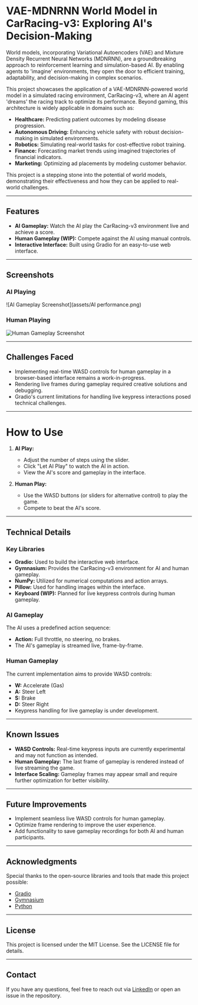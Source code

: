 
# VAE-MDNRNN World Model in CarRacing-v3: Exploring AI's Decision-Making

World models, incorporating Variational Autoencoders (VAE) and Mixture Density Recurrent Neural Networks (MDNRNN), are a groundbreaking approach to reinforcement learning and simulation-based AI. By enabling agents to 'imagine' environments, they open the door to efficient training, adaptability, and decision-making in complex scenarios.

This project showcases the application of a VAE-MDNRNN-powered world model in a simulated racing environment, CarRacing-v3, where an AI agent 'dreams' the racing track to optimize its performance. Beyond gaming, this architecture is widely applicable in domains such as:

- **Healthcare:** Predicting patient outcomes by modeling disease progression.
- **Autonomous Driving:** Enhancing vehicle safety with robust decision-making in simulated environments.
- **Robotics:** Simulating real-world tasks for cost-effective robot training.
- **Finance:** Forecasting market trends using imagined trajectories of financial indicators.
- **Marketing:** Optimizing ad placements by modeling customer behavior.

This project is a stepping stone into the potential of world models, demonstrating their effectiveness and how they can be applied to real-world challenges.

---

## Features
- **AI Gameplay:** Watch the AI play the CarRacing-v3 environment live and achieve a score.
- **Human Gameplay (WIP):** Compete against the AI using manual controls.
- **Interactive Interface:** Built using Gradio for an easy-to-use web interface.

---

## Screenshots
### AI Playing
![AI Gameplay Screenshot](assets/AI performance.png)

### Human Playing
![Human Gameplay Screenshot](assets/human_play.png)

---

## Challenges Faced
- Implementing real-time WASD controls for human gameplay in a browser-based interface remains a work-in-progress.
- Rendering live frames during gameplay required creative solutions and debugging.
- Gradio's current limitations for handling live keypress interactions posed technical challenges.

---

# How to Use

1. **AI Play:**

   - Adjust the number of steps using the slider.
   - Click "Let AI Play" to watch the AI in action.
   - View the AI's score and gameplay in the interface.

2. **Human Play:**

   - Use the WASD buttons (or sliders for alternative control) to play the game.
   - Compete to beat the AI's score.

---

## Technical Details

### Key Libraries

- **Gradio:** Used to build the interactive web interface.
- **Gymnasium:** Provides the CarRacing-v3 environment for AI and human gameplay.
- **NumPy:** Utilized for numerical computations and action arrays.
- **Pillow:** Used for handling images within the interface.
- **Keyboard (WIP):** Planned for live keypress controls during human gameplay.

### AI Gameplay

The AI uses a predefined action sequence:

- **Action:** Full throttle, no steering, no brakes.
- The AI's gameplay is streamed live, frame-by-frame.

### Human Gameplay

The current implementation aims to provide WASD controls:

- **W:** Accelerate (Gas)
- **A:** Steer Left
- **S:** Brake
- **D:** Steer Right
- Keypress handling for live gameplay is under development.

---

## Known Issues

- **WASD Controls:** Real-time keypress inputs are currently experimental and may not function as intended.
- **Human Gameplay:** The last frame of gameplay is rendered instead of live streaming the game.
- **Interface Scaling:** Gameplay frames may appear small and require further optimization for better visibility.

---

## Future Improvements

- Implement seamless live WASD controls for human gameplay.
- Optimize frame rendering to improve the user experience.
- Add functionality to save gameplay recordings for both AI and human participants.

---

## Acknowledgments

Special thanks to the open-source libraries and tools that made this project possible:

- [Gradio](https://gradio.app/)
- [Gymnasium](https://www.gymlibrary.dev/)
- [Python](https://www.python.org/)

---

## License

This project is licensed under the MIT License. See the LICENSE file for details.

---

## Contact

If you have any questions, feel free to reach out via [LinkedIn](https://www.linkedin.com/your-profile) or open an issue in the repository.
